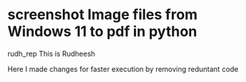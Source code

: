 # screenshot Image files from Windows 11 to pdf in python
rudh_rep
This is Rudheesh

Here I made changes for faster execution by removing reduntant code
